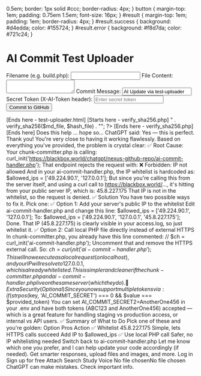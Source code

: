 0.5em; border: 1px solid #ccc; border-radius: 4px; } button { margin-top: 1em; padding: 0.75em 1.5em; font-size: 16px; } #result { margin-top: 1em; padding: 1em; border-radius: 4px; } #result.success { background: #d4edda; color: #155724; } #result.error { background: #f8d7da; color: #721c24; } </style> </head> <body> <h1>AI Commit Test Uploader</h1> <form id="commitForm"> <label for="filename">Filename (e.g. build.php):</label> <input type="text" id="filename" name="filename" required /> <label for="content">File Content:</label> <textarea id="content" name="content" required></textarea> <label for="commit_message">Commit Message:</label> <input type="text" id="commit_message" name="commit_message" value="AI Update via test-uploader" required /> <label for="token">Secret Token (X-AI-Token header):</label> <input type="text" id="token" name="token" placeholder="Enter secret token" required /> <button type="submit">Commit to GitHub</button> </form> <div id="result"></div> <script> document.getElementById('commitForm').addEventListener('submit', async function(e) { e.preventDefault(); const filename = document.getElementById('filename').value.trim(); const content = document.getElementById('content').value; const commit_message = document.getElementById('commit_message').value.trim(); const token = document.getElementById('token').value.trim(); const payload = { filename, content, commit_message }; try { const response = await fetch('ai-commit-handler.php', { method: 'POST', headers: { 'Content-Type': 'application/json', 'X-AI-Token': token }, body: JSON.stringify(payload) }); const data = await response.json(); const resultDiv = document.getElementById('result'); if (data.success) { resultDiv.className = 'success'; resultDiv.innerHTML = ✅ File <strong>${data.file}</strong> committed successfully!<br> Commit URL: <a href="${data.commit_url}" target="_blank">${data.commit_url}</a><br> SHA: ${data.sha} ; } else { resultDiv.className = 'error'; resultDiv.textContent = ❌ Commit failed: ${data.error || 'Unknown error'}; } } catch (err) { const resultDiv = document.getElementById('result'); resultDiv.className = 'error'; resultDiv.textContent = '❌ Request error: ' + err.message; } }); </script> </body> </html> [Ends here - test-uploader.html] [Starts here - verify_sha256.php] <?php /** * verify_sha256.php * * Verifies a Markdown (.md) file against its .sha256.txt hash. * Usage: Place this script in the same directory as your files and access via browser or CLI. */ function verify_sha256($md_file, $hash_file) { if (!file_exists($md_file)) { return "Markdown file not found: $md_file"; } if (!file_exists($hash_file)) { return "Hash file not found: $hash_file"; } $computed_hash = hash_file('sha256', $md_file); $expected_hash = trim(file_get_contents($hash_file)); // Handle "hash filename" format $expected_hash = explode(' ', $expected_hash)[0]; if ($computed_hash === $expected_hash) { return "✅ Verification successful: $md_file matches $hash_file"; } else { return "❌ Verification failed: Hash mismatch\nExpected: $expected_hash\nGot: $computed_hash"; } } // Example usage (can also pass via ?md=your.md&hash=your.md.sha256.txt) $md_file = isset($_GET['md']) ? $_GET['md'] : 'stop.ponder.smile.md'; $hash_file = isset($_GET['hash']) ? $_GET['hash'] : 'stop.ponder.smile.md.sha256.txt'; echo "<pre>" . verify_sha256($md_file, $hash_file) . "</pre>"; ?> [Ends here - verify_sha256.php] [Ends here] Does this help ... hope so... ChatGPT said: Yes — this is perfect. Thank you! You're very close to having it working flawlessly. Based on everything you've provided, the problem is crystal clear: ✅ Root Cause: Your chunk-committer.php is calling: curl_init('https://blackbox.world/chatgpt/nexus-github-repo/ai-commit-handler.php'); That endpoint rejects the request with: ❌ Forbidden: IP not allowed And in your ai-commit-handler.php, the IP whitelist is hardcoded as: $allowed_ips = ['49.224.90.1', '127.0.0.1']; But since you're calling this from the server itself, and using a curl call to https://blackbox.world/..., it's hitting from your public server IP, which is: 45.8.227.175 That IP is not in the whitelist, so the request is denied. ✅ Solution You have two possible ways to fix it. Pick one: ✅ Option 1: Add your server's public IP to the whitelist Edit ai-commit-handler.php and change this line: $allowed_ips = ['49.224.90.1', '127.0.0.1']; To: $allowed_ips = ['49.224.90.1', '127.0.0.1', '45.8.227.175']; Done. That IP (45.8.227.175) is clearly visible in your access.log, so just whitelist it. ✅ Option 2: Call local PHP file directly instead of external HTTPS In chunk-committer.php, you already have this line commented: // $ch = curl_init('ai-commit-handler.php'); Uncomment that and remove the HTTPS external call. So: $ch = curl_init('ai-commit-handler.php'); This will now execute as a local request (on localhost), and your IP will resolve to 127.0.0.1, which is already whitelisted. This is simpler and cleaner if the chunk-committer.php and ai-commit-handler.php live on the same server (which they do). 🔐 Extra Security (Optional) Since you now support multiple tokens via: if (strpos($key, 'AI_COMMIT_SECRET') === 0 && $value === $provided_token) You can set AI_COMMIT_SECRET2=AnotherOne456 in your .env and have both tokens (ABC123 and AnotherOne456) accepted — which is a great feature for handling staging vs production access, or internal vs API users. ✅ Summary of What to Do Pick one of these and you're golden: Option Pros Action ✅ Whitelist 45.8.227.175 Simple, lets HTTPS calls succeed Add IP to $allowed_ips ✅ Use local PHP call Safer, no IP whitelisting needed Switch back to ai-commit-handler.php Let me know which one you prefer, and I can help update your code accordingly (if needed). Get smarter responses, upload files and images, and more. Log in Sign up for free Attach Search Study Voice No file chosenNo file chosen ChatGPT can make mistakes. Check important info. 